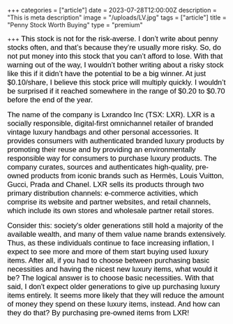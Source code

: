 +++
categories = ["article"]
date = 2023-07-28T12:00:00Z
description = "This is meta description"
image = "/uploads/LV.jpg"
tags = ["article"]
title = "Penny Stock Worth Buying"
type = "premium"

+++
<span style="color:black"><span style="font-family:Arial; font-size:1.2em;">This stock is not for the risk-averse. I don’t write about penny stocks often, and that’s because they’re usually more risky. So, do not put money into this stock that you can’t afford to lose. With that warning out of the way, I wouldn’t bother writing about a risky stock like this if it didn’t have the potential to be a big winner. At just $0.10/share, I believe this stock price will multiply quickly. I wouldn’t be surprised if it reached somewhere in the range of $0.20 to $0.70 before the end of the year.</span></span>

<span style="color:black"><span style="font-family:Arial; font-size:1.2em;">The name of the company is Lxrandco Inc (TSX: LXR). LXR is a socially responsible, digital-first omnichannel retailer of branded vintage luxury handbags and other personal accessories. It provides consumers with authenticated branded luxury products by promoting their reuse and by providing an environmentally responsible way for consumers to purchase luxury products. The company curates, sources and authenticates high-quality, pre-owned products from iconic brands such as Hermès, Louis Vuitton, Gucci, Prada and Chanel. LXR sells its products through two primary distribution channels: e-commerce activities, which comprise its website and partner websites, and retail channels, which include its own stores and wholesale partner retail stores.</span></span>

<span style="color:black"><span style="font-family:Arial; font-size:1.2em;">Consider this: society's older generations still hold a majority of the available wealth, and many of them value name brands extensively. Thus, as these individuals continue to face increasing inflation, I expect to see more and more of them start buying used luxury items. After all, if you had to choose between purchasing basic necessities and having the nicest new luxury items, what would it be? The logical answer is to choose basic necessities. With that said, I don't expect older generations to give up purchasing luxury items entirely. It seems more likely that they will reduce the amount of money they spend on these luxury items, instead. And how can they do that? By purchasing pre-owned items from LXR!</span></span>
